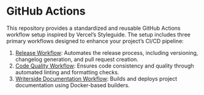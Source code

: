 # GitHub Actions

This repository provides a standardized and reusable GitHub Actions workflow setup inspired by
Vercel’s Styleguide. The setup includes three primary workflows designed to enhance your project’s
CI/CD pipeline:

1. [Release Workflow](Release.md): Automates the release process, including versioning, changelog
   generation, and pull request creation.
2. [Code Quality Workflow](Code-Quality.md): Ensures code consistency and quality through automated
   linting and formatting checks.
3. [Writerside Documentation Workflow](Writerside.md): Builds and deploys project documentation
   using Docker-based builders.
